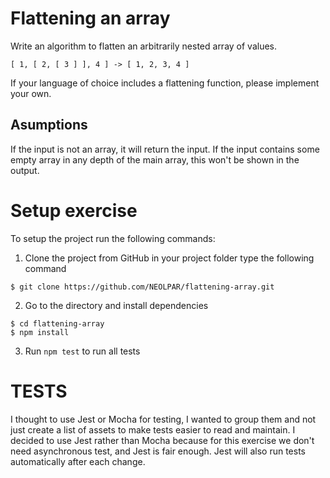 # Flattening an array

Write an algorithm to flatten an arbitrarily nested array of values.

```
[ 1, [ 2, [ 3 ] ], 4 ] -> [ 1, 2, 3, 4 ]
```

If your language of choice includes a flattening function, please implement your own.

Asumptions
----------
If the input is not an array, it will return the input.
If the input contains some empty array in any depth of the main array, this won't be shown in the output.

Setup exercise
==============

To setup the project run the following commands: 
1. Clone the project from GitHub in your project folder type the following command

```$ git clone https://github.com/NEOLPAR/flattening-array.git```

2. Go to the directory and install dependencies 
```
$ cd flattening-array
$ npm install
```

3. Run `npm test` to run all tests

TESTS 
=====

I thought to use Jest or Mocha for testing, I wanted to group them and not just create a list of assets to make tests
easier to read and maintain.
I decided to use Jest rather than Mocha because for this exercise we don't need asynchronous test, and Jest is fair
enough. Jest will also run tests automatically after each change.